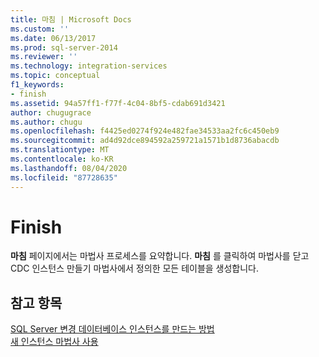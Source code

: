 ```yaml
---
title: 마침 | Microsoft Docs
ms.custom: ''
ms.date: 06/13/2017
ms.prod: sql-server-2014
ms.reviewer: ''
ms.technology: integration-services
ms.topic: conceptual
f1_keywords:
- finish
ms.assetid: 94a57ff1-f77f-4c04-8bf5-cdab691d3421
author: chugugrace
ms.author: chugu
ms.openlocfilehash: f4425ed0274f924e482fae34533aa2fc6c450eb9
ms.sourcegitcommit: ad4d92dce894592a259721a1571b1d8736abacdb
ms.translationtype: MT
ms.contentlocale: ko-KR
ms.lasthandoff: 08/04/2020
ms.locfileid: "87728635"
---
```

# <a name="finish"></a>Finish
  **마침** 페이지에서는 마법사 프로세스를 요약합니다. **마침** 를 클릭하여 마법사를 닫고 CDC 인스턴스 만들기 마법사에서 정의한 모든 테이블을 생성합니다.  
  
## <a name="see-also"></a>참고 항목  
 [SQL Server 변경 데이터베이스 인스턴스를 만드는 방법](how-to-create-the-sql-server-change-database-instance.md)   
 [새 인스턴스 마법사 사용](use-the-new-instance-wizard.md)  
  
  
